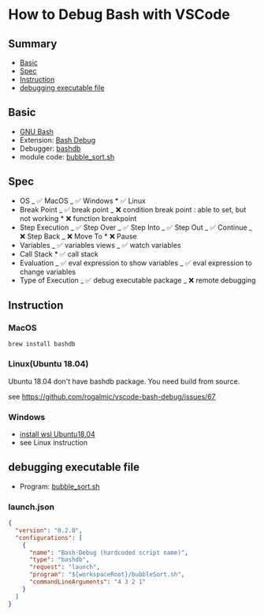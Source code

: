 # How to Debug Bash with VSCode

## Summary

- [Basic](#basic)
- [Spec](#spec)
- [Instruction](#instruction)
- [debugging executable file](#debugging-executable-file)

## Basic

- [GNU Bash](https://www.gnu.org/software/bash/)
- Extension: [Bash Debug](https://marketplace.visualstudio.com/items?itemName=rogalmic.bash-debug)
- Debugger: [bashdb](http://bashdb.sourceforge.net/)
- module code: [bubble_sort.sh](https://github.com/74th/vscode-debug-specs/blob/master/bash/bubbleSort.sh)

## Spec

- OS
  _ ✅ MacOS
  _ ✅ Windows \* ✅ Linux
- Break Point
  _ ✅ break point
  _ ❌ condition break point : able to set, but not working \* ❌ function breakpoint
- Step Execution
  _ ✅ Step Over
  _ ✅ Step Into
  _ ✅ Step Out
  _ ✅ Continue
  _ ❌ Step Back
  _ ❌ Move To \* ❌ Pause
- Variables
  _ ✅ variables views
  _ ✅ watch variables
- Call Stack \* ✅ call stack
- Evaluation
  _ ✅ eval expression to show variables
  _ ✅ eval expression to change variables
- Type of Execution
  _ ✅ debug executable package
  _ ❌ remote debugging

## Instruction

### MacOS

```
brew install bashdb
```

### Linux(Ubuntu 18.04)

Ubuntu 18.04 don't have bashdb package. You need build from source.

see https://github.com/rogalmic/vscode-bash-debug/issues/67

### Windows

- [install wsl Ubuntu18.04](https://www.microsoft.com/store/productId/9N9TNGVNDL3Q)
- see Linux instruction

## debugging executable file

- Program: [bubble_sort.sh](https://github.com/74th/vscode-debug-specs/blob/master/bash/bubbleSort.sh)

### launch.json

```json
{
  "version": "0.2.0",
  "configurations": [
    {
      "name": "Bash-Debug (hardcoded script name)",
      "type": "bashdb",
      "request": "launch",
      "program": "${workspaceRoot}/bubbleSort.sh",
      "commandLineArguments": "4 3 2 1"
    }
  ]
}
```
